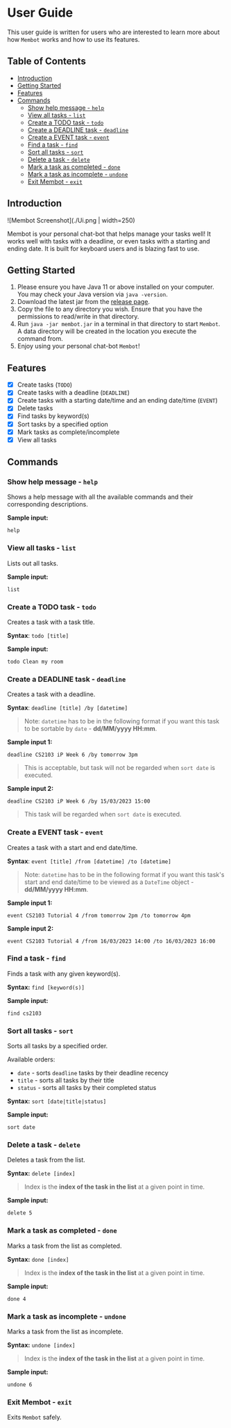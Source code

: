 # User Guide

This user guide is written for users who are interested to learn more about how `Membot` works and how to use its features.

## Table of Contents

- [Introduction](#introduction)
- [Getting Started](#getting-started)
- [Features](#features)
- [Commands](#commands)
  - [Show help message - `help`](#show-help-message---help)
  - [View all tasks - `list`](#view-all-tasks---list)
  - [Create a TODO task - `todo`](#create-a-todo-task---todo)
  - [Create a DEADLINE task - `deadline`](#create-a-deadline-task---deadline)
  - [Create a EVENT task - `event`](#create-a-event-task---event)
  - [Find a task - `find`](#find-a-task---find)
  - [Sort all tasks - `sort`](#sort-all-tasks---sort)
  - [Delete a task - `delete`](#delete-a-task---delete)
  - [Mark a task as completed - `done`](#mark-a-task-as-completed---done)
  - [Mark a task as incomplete - `undone`](#mark-a-task-as-incomplete---undone)
  - [Exit Membot - `exit`](#exit-membot---exit)

## Introduction

![Membot Screenshot](./Ui.png | width=250)

Membot is your personal chat-bot that helps manage your tasks well! It works well with tasks with a deadline, or even tasks with a starting and ending date. It is built for keyboard users and is blazing fast to use.

## Getting Started

1. Please ensure you have Java 11 or above installed on your computer. You may check your Java version via `java -version`.
2. Download the latest jar from the [release page](https://github.com/Beebeeoii/ip/releases).
3. Copy the file to any directory you wish. Ensure that you have the permissions to read/write in that directory.
4. Run `java -jar membot.jar` in a terminal in that directory to start `Membot`. A data directory will be created in the location you execute the command from.
5. Enjoy using your personal chat-bot `Membot`!

## Features

- [X] Create tasks (`TODO`)
- [X] Create tasks with a deadline (`DEADLINE`)
- [X] Create tasks with a starting date/time and an ending date/time (`EVENT`)
- [X] Delete tasks
- [X] Find tasks by keyword(s)
- [X] Sort tasks by a specified option
- [X] Mark tasks as complete/incomplete
- [X] View all tasks

## Commands

### Show help message - `help`

Shows a help message with all the available commands and their corresponding descriptions.

**Sample input:**

```text
help
```

### View all tasks - `list`

Lists out all tasks.

**Sample input:**

```text
list
```

### Create a TODO task - `todo`

Creates a task with a task title.

**Syntax**: `todo [title]`

**Sample input:**

```text
todo Clean my room
```

### Create a DEADLINE task - `deadline`

Creates a task with a deadline.

**Syntax**: `deadline [title] /by [datetime]`

> Note: `datetime` has to be in the following format if you want this task to be
sortable by `date` - **dd/MM/yyyy HH:mm**.

**Sample input 1:**

```text
deadline CS2103 iP Week 6 /by tomorrow 3pm
```

> This is acceptable, but task will not be regarded when `sort date` is executed.

**Sample input 2:**

```text
deadline CS2103 iP Week 6 /by 15/03/2023 15:00
```

> This task will be regarded when `sort date` is executed.

### Create a EVENT task - `event`

Creates a task with a start and end date/time.

**Syntax**: `event [title] /from [datetime] /to [datetime]`

> Note: `datetime` has to be in the following format if you want this task's start and end date/time
> to be viewed as a `DateTime` object - **dd/MM/yyyy HH:mm**.

**Sample input 1:**

```text
event CS2103 Tutorial 4 /from tomorrow 2pm /to tomorrow 4pm
```

**Sample input 2:**

```text
event CS2103 Tutorial 4 /from 16/03/2023 14:00 /to 16/03/2023 16:00
```

### Find a task - `find`

Finds a task with any given keyword(s).

**Syntax:** `find [keyword(s)]`

**Sample input:**

```text
find cs2103
```

### Sort all tasks - `sort`

Sorts all tasks by a specified order.

Available orders:
- `date` - sorts `deadline` tasks by their deadline recency
- `title` - sorts all tasks by their title
- `status` - sorts all tasks by their completed status

**Syntax:** `sort [date|title|status]`

**Sample input:**

```text
sort date
```

### Delete a task - `delete`

Deletes a task from the list.

**Syntax:** `delete [index]`

> Index is the **index of the task in the list** at a given point in time.

**Sample input:**

```text
delete 5
```

### Mark a task as completed - `done`

Marks a task from the list as completed.

**Syntax:** `done [index]`

> Index is the **index of the task in the list** at a given point in time.

**Sample input:**

```text
done 4
```

### Mark a task as incomplete - `undone`

Marks a task from the list as incomplete.

**Syntax:** `undone [index]`

> Index is the **index of the task in the list** at a given point in time.

**Sample input:**

```text
undone 6
```

### Exit Membot - `exit`

Exits `Membot` safely.
